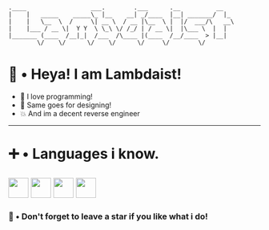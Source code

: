 ```
.____                  ___.        .___      .__          __   
|    |   _____    _____\_ |__    __| _/____  |__| _______/  |_ 
|    |   \__  \  /     \| __ \  / __ |\__  \ |  |/  ___/\   __\
|    |___ / __ \|  Y Y  \ \_\ \/ /_/ | / __ \|  |\___ \  |  |  
|_______ (____  /__|_|  /___  /\____ |(____  /__/____  > |__|  
        \/    \/      \/    \/      \/     \/        \/
```

# 👋 • Heya! I am Lambdaist!
- 🧾 I love programming!
- 🎨 Same goes for designing!
- 💥 And im a decent reverse engineer
---
# ➕ • Languages i know.
<img src="https://cdn.jsdelivr.net/gh/devicons/devicon/icons/python/python-original.svg" width="40" height="40"/> <img src="https://cdn.jsdelivr.net/gh/devicons/devicon/icons/javascript/javascript-original.svg" width="40" height="40"/> <img src="https://cdn.jsdelivr.net/gh/devicons/devicon/icons/rust/rust-original.svg" width="40" height="40"/> <img src="https://cdn.jsdelivr.net/gh/devicons/devicon/icons/bash/bash-original.svg" width="40" height="40"/>
---
### 🌟 • Don't forget to leave a star if you like what i do!
